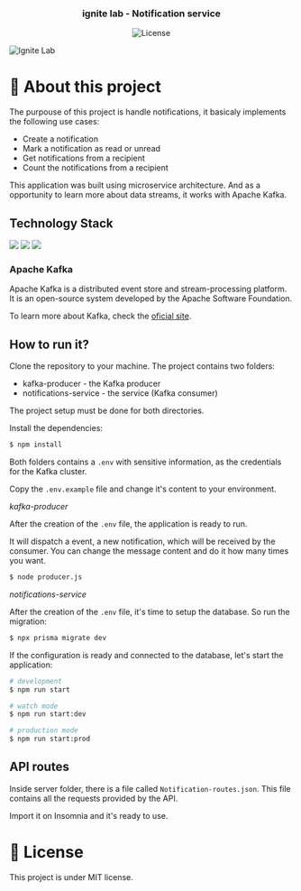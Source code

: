 <h3 align="center">
  ignite lab - Notification service
</h3>

<p align="center">
  <img alt="License" src="https://img.shields.io/badge/license-MIT-%2304D361">
</p>

<img alt="Ignite Lab" src="https://user-images.githubusercontent.com/17517028/208758320-ca1c868d-46fb-4e1f-b6d3-43872429a4a5.png" />

# 🔔 About this project

The purpouse of this project is handle notifications, it basicaly implements the following use cases:

- Create a notification
- Mark a notification as read or unread
- Get notifications from a recipient
- Count the notifications from a recipient

This application was built using microservice architecture. And as a opportunity to learn more about data streams, it works with Apache Kafka. 


## Technology Stack

<p align="left">
  <img src="https://img.shields.io/badge/TypeScript-007ACC?style=for-the-badge&logo=typescript&logoColor=white" />
  <img src="https://img.shields.io/badge/Node.js-339933?style=for-the-badge&logo=nodedotjs&logoColor=white" />
  <img src="https://img.shields.io/badge/Prisma-3982CE?style=for-the-badge&logo=Prisma&logoColor=white" />
 </p>

### Apache Kafka

Apache Kafka is a distributed event store and stream-processing platform. It is an open-source system developed by the Apache Software Foundation.

To learn more about Kafka, check the [oficial site](https://kafka.apache.org/intro).
 
## How to run it?

Clone the repository to your machine. The project contains two folders:

- kafka-producer - the Kafka producer
- notifications-service - the service (Kafka consumer)

The project setup must be done for both directories.

Install the dependencies:

```bash
$ npm install
```

Both folders contains a `.env` with sensitive information, as the credentials for the Kafka cluster.

Copy the `.env.example` file and change it's content to your environment. 

*kafka-producer*

After the creation of the `.env` file, the application is ready to run.

It will dispatch a event, a new notification, which will be received by the consumer. You can change the message content and do it how many times you want.

```bash
$ node producer.js
```

*notifications-service*

After the creation of the `.env` file, it's time to setup the database. So run the migration:

```bash
$ npx prisma migrate dev
```

If the configuration is ready and connected to the database, let's start the application:
```bash
# development
$ npm run start

# watch mode
$ npm run start:dev

# production mode
$ npm run start:prod
```

## API routes

Inside server folder, there is a file called `Notification-routes.json`. This file contains all the requests provided by the API.

Import it on Insomnia and it's ready to use.

# 📝 License

This project is under MIT license.
